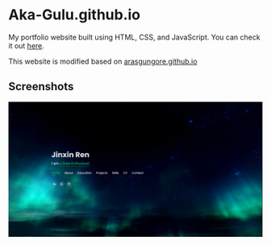 # Aka-Gulu.github.io

My portfolio website built using HTML, CSS, and JavaScript. You can check it out [here](https://Aka-Gulu.github.io).

This website is modified based on [arasgungore.github.io](https://arasgungore.github.io) 



## Screenshots

<p float="center">
    <img src="https://github.com/Aka-Gulu/Aka-Gulu.github.io/blob/main/Screenshots/Screenshot.png" width="800">
</p>



